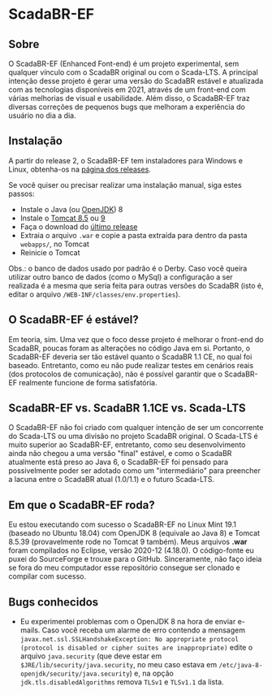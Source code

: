 # ScadaBR-EF
## Sobre
O ScadaBR-EF (Enhanced Font-end) é um projeto experimental, sem qualquer vínculo com o ScadaBR original ou com o Scada-LTS. A principal intenção desse projeto é gerar uma versão do ScadaBR estável e atualizada com as tecnologias disponíveis em 2021, através de um front-end com várias melhorias de visual e usabilidade. Além disso, o ScadaBR-EF traz diversas correções de pequenos bugs que melhoram a experiência do usuário no dia a dia.

## Instalação
A partir do release 2, o ScadaBR-EF tem instaladores para Windows e Linux, obtenha-os na [página dos releases](https://github.com/celsou/ScadaBR-EF/releases/latest/).

Se você quiser ou precisar realizar uma instalação manual, siga estes passos:
- Instale o Java (ou [OpenJDK](https://adoptopenjdk.net/releases.html?variant=openjdk8&jvmVariant=hotspot)) 8
- Instale o [Tomcat 8.5](https://tomcat.apache.org/download-80.cgi) ou [9](https://tomcat.apache.org/download-90.cgi)
- Faça o download do [último release](https://github.com/celsou/ScadaBR-EF/releases/latest/)
- Extraia o arquivo `.war` e copie a pasta extraída para dentro da pasta `webapps/`, no Tomcat
- Reinicie o Tomcat

Obs.: o banco de dados usado por padrão é o Derby. Caso você queira utilizar outro banco de dados (como o MySql) a configuração a ser realizada é a mesma que seria feita para outras versões do ScadaBR (isto é, editar o arquivo `/WEB-INF/classes/env.properties`).

## O ScadaBR-EF é estável?
Em teoria, sim. Uma vez que o foco desse projeto é melhorar o front-end do ScadaBR, poucas foram as alterações no código Java em si. Portanto, o ScadaBR-EF deveria ser tão estável quanto o ScadaBR 1.1 CE, no qual foi baseado. Entretanto, como eu não pude realizar testes em cenários reais (dos protocolos de comunicação), não é possível garantir que o ScadaBR-EF realmente funcione de forma satisfatória.

## ScadaBR-EF vs. ScadaBR 1.1CE vs. Scada-LTS
O ScadaBR-EF não foi criado com qualquer intenção de ser um concorrente do Scada-LTS ou uma divisão no projeto ScadaBR original. O Scada-LTS é muito superior ao ScadaBR-EF, entretanto, como seu desenvolvimento ainda não chegou a uma versão "final" estável, e como o ScadaBR atualmente está preso ao Java 6, o ScadaBR-EF foi pensado para possivelmente poder ser adotado como um "intermediário" para preencher a lacuna entre o ScadaBR atual (1.0/1.1) e o futuro Scada-LTS.

## Em que o ScadaBR-EF roda?
Eu estou executando com sucesso o ScadaBR-EF no Linux Mint 19.1 (baseado no Ubuntu 18.04) com OpenJDK 8 (equivale ao Java 8) e Tomcat 8.5.39 (provavelmente rode no Tomcat 9 também).
Meus arquivos **.war** foram compilados no Eclipse, versão 2020-12 (4.18.0).
O código-fonte eu puxei do SourceForge e trouxe para o GitHub. Sinceramente, não faço ideia se fora do meu computador esse repositório consegue ser clonado e compilar com sucesso.

## Bugs conhecidos
- Eu experimentei problemas com o OpenJDK 8 na hora de enviar e-mails. Caso você receba um alarme de erro contendo a mensagem `javax.net.ssl.SSLHandshakeException: No appropriate protocol (protocol is disabled or cipher suites are inappropriate)` edite o arquivo `java.security` (que deve estar em `$JRE/lib/security/java.security`, no meu caso estava em `/etc/java-8-openjdk/security/java.security`) e, na opção `jdk.tls.disabledAlgorithms` remova `TLSv1` e `TLSv1.1` da lista.
